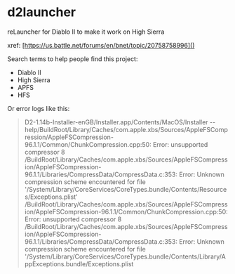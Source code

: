 # d2launcher
reLauncher for Diablo II to make it work on High Sierra

xref: [https://us.battle.net/forums/en/bnet/topic/20758758996]()

Search terms to help people find this project:

* Diablo II
* High Sierra
* APFS
* HFS


Or error logs like this:

> D2-1.14b-Installer-enGB/Installer.app/Contents/MacOS/Installer --help/BuildRoot/Library/Caches/com.apple.xbs/Sources/AppleFSCompression/AppleFSCompression-96.1.1/Common/ChunkCompression.cpp:50: Error: unsupported compressor 8
> /BuildRoot/Library/Caches/com.apple.xbs/Sources/AppleFSCompression/AppleFSCompression-96.1.1/Libraries/CompressData/CompressData.c:353: Error: Unknown compression scheme encountered for file '/System/Library/CoreServices/CoreTypes.bundle/Contents/Resources/Exceptions.plist'
> /BuildRoot/Library/Caches/com.apple.xbs/Sources/AppleFSCompression/AppleFSCompression-96.1.1/Common/ChunkCompression.cpp:50: Error: unsupported compressor 8
> /BuildRoot/Library/Caches/com.apple.xbs/Sources/AppleFSCompression/AppleFSCompression-96.1.1/Libraries/CompressData/CompressData.c:353: Error: Unknown compression scheme encountered for file '/System/Library/CoreServices/CoreTypes.bundle/Contents/Library/AppExceptions.bundle/Exceptions.plist

